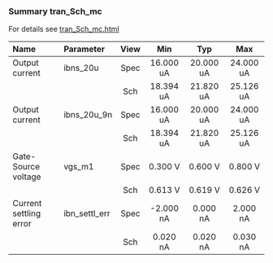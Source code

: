 ### Summary tran_Sch_mc

For details see <a href='tran_Sch_mc.html'>tran_Sch_mc.html</a>

|**Name**|**Parameter**|**View**|**Min** | **Typ** | **Max**|
|:---|:---|:---:|:---:|:---:|:---:|
|Output current|ibns\_20u | Spec | 16.000 uA | 20.000 uA | 24.000 uA |
| | | Sch|18.394 uA | 21.820 uA | 25.126 uA |
|Output current|ibns\_20u\_9n | Spec | 16.000 uA | 20.000 uA | 24.000 uA |
| | | Sch|18.394 uA | 21.820 uA | 25.126 uA |
|Gate-Source voltage|vgs\_m1 | Spec | 0.300 V | 0.600 V | 0.800 V |
| | | Sch|0.613 V | 0.619 V | 0.626 V |
|Current settling error|ibn\_settl\_err | Spec | -2.000 nA | 0.000 nA | 2.000 nA |
| | | Sch|0.020 nA | 0.020 nA | 0.030 nA |

